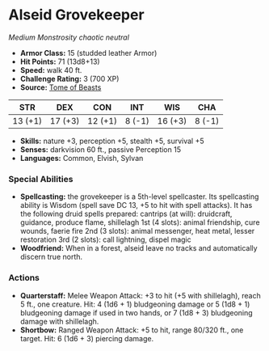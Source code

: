 # Alseid Grovekeeper

*Medium* *Monstrosity* *chaotic neutral*

- **Armor Class:** 15 (studded leather Armor)
- **Hit Points:** 71 (13d8+13)
- **Speed:** walk 40 ft.
- **Challenge Rating:** 3 (700 XP)
- **Source:** [Tome of Beasts](https://koboldpress.com/kpstore/product/tome-of-beasts-for-5th-edition-print/)

| STR | DEX | CON | INT | WIS | CHA |
| --- | --- | --- | --- | --- | --- |
| 13 (+1) | 17 (+3) | 12 (+1) | 8 (-1) | 16 (+3) | 8 (-1) |

- **Skills:** nature +3, perception +5, stealth +5, survival +5
- **Senses:** darkvision 60 ft., passive Perception 15
- **Languages:** Common, Elvish, Sylvan
### Special Abilities
- **Spellcasting:** the grovekeeper is a 5th-level spellcaster. Its spellcasting ability is Wisdom (spell save DC 13, +5 to hit with spell attacks). It has the following druid spells prepared:  cantrips (at will): druidcraft, guidance, produce flame, shillelagh  1st (4 slots): animal friendship, cure wounds, faerie fire  2nd (3 slots): animal messenger, heat metal, lesser restoration  3rd (2 slots): call lightning, dispel magic
- **Woodfriend:** When in a forest, alseid leave no tracks and automatically discern true north.
### Actions
- **Quarterstaff:** Melee Weapon Attack: +3 to hit (+5 with shillelagh), reach 5 ft., one creature. Hit: 4 (1d6 + 1) bludgeoning damage or 5 (1d8 + 1) bludgeoning damage if used in two hands, or 7 (1d8 + 3) bludgeoning damage with shillelagh.
- **Shortbow:** Ranged Weapon Attack: +5 to hit, range 80/320 ft., one target. Hit: 6 (1d6 + 3) piercing damage.
